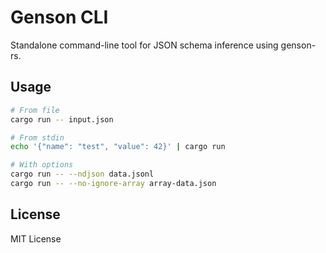 # Genson CLI

Standalone command-line tool for JSON schema inference using genson-rs.

## Usage

```bash
# From file
cargo run -- input.json

# From stdin
echo '{"name": "test", "value": 42}' | cargo run

# With options
cargo run -- --ndjson data.jsonl
cargo run -- --no-ignore-array array-data.json
```

## License

MIT License